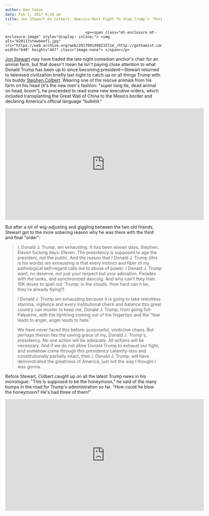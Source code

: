 ```yaml
---
author: Ben Yakas
date: Feb 1, 2017 8:43 am
title: Jon Stewart On Colbert: America Must Fight To Stop Trump's 'Purposeful, Vindictive Chaos'
---
```


	
										<p><span class="mt-enclosure mt-enclosure-image" style="display: inline;"> <img alt="020117stewbeef1.jpg" src="https://web.archive.org/web/20170914082337im_/http://gothamist.com/attachments/byakas/020117stewbeef1.jpg" width="640" height="447" class="image-none"> </span></p>

<p><a href="https://web.archive.org/web/20170914082337/http://gothamist.com/tags/jonstewart">Jon Stewart</a> may have traded the late night comedian anchor&apos;s chair for an animal farm, but that doesn&apos;t mean he isn&apos;t paying close attention to what Donald Trump has been up to since becoming president&#x2014;Stewart returned to televised civilization briefly last night to catch up on all things Trump with his buddy <a href="https://web.archive.org/web/20170914082337/http://gothamist.com/tags/stephencolbert">Stephen Colbert</a>. Wearing one of the rescue animals from his farm on his head (it&apos;s the new men&apos;s fashion: &quot;super long tie, dead animal on head, boom&quot;), he proceeded to read some new executive orders, which included transplanting the Great Wall of China to the Mexico border and declaring America&apos;s official language &quot;bullshit.&quot;</p>

<p><iframe width="640" height="360" src="https://web.archive.org/web/20170914082337if_/https://www.youtube.com/embed/i-4r9XE5EM0" frameborder="0" allowfullscreen></iframe></p>

<p>But after a lot of wig-adjusting and giggling between the two old friends, Stewart got to the more sobering reason why he was there with the third and final &quot;order&quot;:</p>

<blockquote>I, Donald J. Trump, am exhausting. It has been eleven days, Stephen. Eleven fucking days. Eleven. The presidency is supposed to age the president, not the public. And the reason that I Donald J. Trump (this is his words) am exhausting is that every instinct and fiber of my pathological self-regard calls me to abuse of power. I Donald J. Trump want, no deserve, not just your respect but your adoration. Parades with the tanks, and synchronized dancing. And why can&apos;t they train 10K doves to spell out &apos;Trump; in the clouds. How hard can it be, they&apos;re already flying?!

<p>I Donald J. Trump am exhausting because it is going to take relentless stamina, vigilance and every institutional check and balance this great country can muster to keep me, Donald J. Trump, from going full-Palpatine, with the lightning coming out of the fingertips and the &quot;fear leads to anger, anger leads to hate.&apos; </p>

<p>We have never faced this before: purposeful, vindictive chaos. But perhaps therein lies the saving grace of my, Donald J. Trump&apos;s, presidency. No one action will be adequate. All actions will be necessary. And if we do not allow Donald Trump to exhaust our fight, and somehow come through this presidency calamity-less and constitutionally partially intact, then I, Donald J. Trump, will have demonstrated the greatness of America, just not the way I thought I was gonna. </p></blockquote><p></p>

<p>Before Stewart, Colbert caught up on all the latest Trump news in his monologue: &quot;This is supposed to be the honeymoon,&quot; he said of the many bumps in the road for Trump&apos;s administration so far. &quot;How could he blow the honeymoon? He&apos;s had three of them!&quot;</p>

<p><iframe width="640" height="360" src="https://web.archive.org/web/20170914082337if_/https://www.youtube.com/embed/_os5gpQsvc8" frameborder="0" allowfullscreen></iframe><br>
</p>					
										
									
				